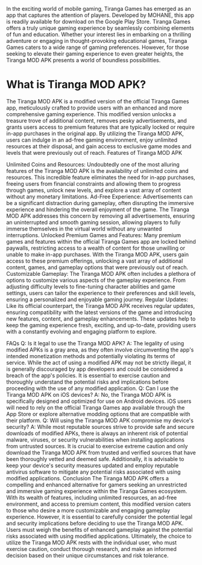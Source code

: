 In the exciting world of mobile gaming, Tiranga Games has emerged as an app that captures the attention of players. Developed by MOHANE, this app is readily available for download on the Google Play Store. Tiranga Games offers a truly unique gaming experience by seamlessly combining elements of fun and education. Whether your interest lies in embarking on a thrilling adventure or engaging in thought-provoking educational games, Tiranga Games caters to a wide range of gaming preferences. However, for those seeking to elevate their gaming experience to even greater heights, the Tiranga MOD APK presents a world of boundless possibilities.

# What is Tiranga MOD APK?

The Tiranga MOD APK is a modified version of the official Tiranga Games app, meticulously crafted to provide users with an enhanced and more comprehensive gaming experience. This modified version unlocks a treasure trove of additional content, removes pesky advertisements, and grants users access to premium features that are typically locked or require in-app purchases in the original app. By utilizing the Tiranga MOD APK, users can indulge in an ad-free gaming environment, enjoy unlimited resources at their disposal, and gain access to exclusive game modes and levels that were previously out of reach.
Features of Tiranga MOD APK

Unlimited Coins and Resources: Undoubtedly one of the most alluring features of the Tiranga MOD APK is the availability of unlimited coins and resources. This incredible feature eliminates the need for in-app purchases, freeing users from financial constraints and allowing them to progress through games, unlock new levels, and explore a vast array of content without any monetary limitations.
Ad-Free Experience: Advertisements can be a significant distraction during gameplay, often disrupting the immersive experience and hindering the overall enjoyment of the game. The Tiranga MOD APK addresses this concern by removing all advertisements, ensuring an uninterrupted and smooth gaming session, allowing players to fully immerse themselves in the virtual world without any unwanted interruptions.
Unlocked Premium Games and Features: Many premium games and features within the official Tiranga Games app are locked behind paywalls, restricting access to a wealth of content for those unwilling or unable to make in-app purchases. With the Tiranga MOD APK, users gain access to these premium offerings, unlocking a vast array of additional content, games, and gameplay options that were previously out of reach.
Customizable Gameplay: The Tiranga MOD APK often includes a plethora of options to customize various aspects of the gameplay experience. From adjusting difficulty levels to fine-tuning character abilities and game settings, users can tailor the experience to their preferences and skill levels, ensuring a personalized and enjoyable gaming journey.
Regular Updates: Like its official counterpart, the Tiranga MOD APK receives regular updates, ensuring compatibility with the latest versions of the game and introducing new features, content, and gameplay enhancements. These updates help to keep the gaming experience fresh, exciting, and up-to-date, providing users with a constantly evolving and engaging platform to explore.

FAQs
Q: Is it legal to use the Tiranga MOD APK?
A: The legality of using modified APKs is a gray area, as they often involve circumventing the app's intended monetization methods and potentially violating its terms of service. While the act of using a modified APK may not be strictly illegal, it is generally discouraged by app developers and could be considered a breach of the app's policies. It is essential to exercise caution and thoroughly understand the potential risks and implications before proceeding with the use of any modified application.
Q: Can I use the Tiranga MOD APK on iOS devices?
A: No, the Tiranga MOD APK is specifically designed and optimized for use on Android devices. iOS users will need to rely on the official Tiranga Games app available through the App Store or explore alternative modding options that are compatible with their platform.
Q: Will using the Tiranga MOD APK compromise my device's security?
A: While most reputable sources strive to provide safe and secure downloads of modified APKs, there is always an inherent risk of potential malware, viruses, or security vulnerabilities when installing applications from untrusted sources. It is crucial to exercise extreme caution and only download the Tiranga MOD APK from trusted and verified sources that have been thoroughly vetted and deemed safe. Additionally, it is advisable to keep your device's security measures updated and employ reputable antivirus software to mitigate any potential risks associated with using modified applications.
Conclusion
The Tiranga MOD APK offers a compelling and enhanced alternative for gamers seeking an unrestricted and immersive gaming experience within the Tiranga Games ecosystem. With its wealth of features, including unlimited resources, an ad-free environment, and access to premium content, this modified version caters to those who desire a more customizable and engaging gameplay experience. However, it is essential to carefully consider the potential legal and security implications before deciding to use the Tiranga MOD APK. Users must weigh the benefits of enhanced gameplay against the potential risks associated with using modified applications. Ultimately, the choice to utilize the Tiranga MOD APK rests with the individual user, who must exercise caution, conduct thorough research, and make an informed decision based on their unique circumstances and risk tolerance.
